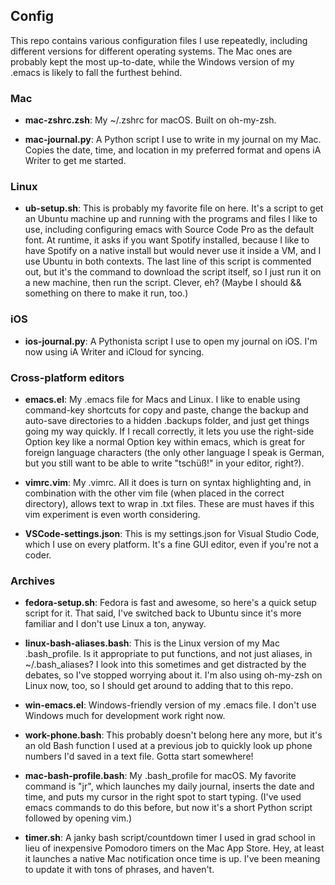 ## Config

This repo contains various configuration files I use repeatedly, including different versions for different operating systems. The Mac ones are probably kept the most up-to-date, while the Windows version of my .emacs is likely to fall the furthest behind.

### Mac
* **mac-zshrc.zsh**: My ~/.zshrc for macOS. Built on oh-my-zsh.

* **mac-journal.py**: A Python script I use to write in my journal on my Mac. Copies the date, time, and location in my preferred format and opens iA Writer to get me started.

### Linux
* **ub-setup.sh**: This is probably my favorite file on here. It's a script to get an Ubuntu machine up and running with the programs and files I like to use, including configuring emacs with Source Code Pro as the default font. At runtime, it asks if you want Spotify installed, because I like to have Spotify on a native install but would never use it inside a VM, and I use Ubuntu in both contexts. The last line of this script is commented out, but it's the command to download the script itself, so I just run it on a new machine, then run the script. Clever, eh? (Maybe I should && something on there to make it run, too.)

### iOS
* **ios-journal.py**: A Pythonista script I use to open my journal on iOS. I'm now using iA Writer and iCloud for syncing.

### Cross-platform editors
* **emacs.el**: My .emacs file for Macs and Linux. I like to enable using command-key shortcuts for copy and paste, change the backup and auto-save directories to a hidden .backups folder, and just get things going my way quickly. If I recall correctly, it lets you use the right-side Option key like a normal Option key within emacs, which is great for foreign language characters (the only other language I speak is German, but you still want to be able to write "tschüß!" in your editor, right?).

* **vimrc.vim**: My .vimrc. All it does is turn on syntax highlighting and, in combination with the other vim file (when placed in the correct directory), allows text to wrap in .txt files. These are must haves if this vim experiment is even worth considering.

* **VSCode-settings.json**: This is my settings.json for Visual Studio Code, which I use on every platform. It's a fine GUI editor, even if you're not a coder.

### Archives
* **fedora-setup.sh**: Fedora is fast and awesome, so here's a quick setup script for it. That said, I've switched back to Ubuntu since it's more familiar and I don't use Linux a ton, anyway.

* **linux-bash-aliases.bash**: This is the Linux version of my Mac .bash_profile. Is it appropriate to put functions, and not just aliases, in ~/.bash_aliases? I look into this sometimes and get distracted by the debates, so I've stopped worrying about it. I'm also using oh-my-zsh on Linux now, too, so I should get around to adding that to this repo.

* **win-emacs.el**: Windows-friendly version of my .emacs file. I don't use Windows much for development work right now.

* **work-phone.bash**: This probably doesn't belong here any more, but it's an old Bash function I used at a previous job to quickly look up phone numbers I'd saved in a text file. Gotta start somewhere!

* **mac-bash-profile.bash**: My .bash_profile for macOS. My favorite command is "jr", which launches my daily journal, inserts the date and time, and puts my cursor in the right spot to start typing. (I've used emacs commands to do this before, but now it's a short Python script followed by opening vim.)

* **timer.sh**: A janky bash script/countdown timer I used in grad school in lieu of inexpensive Pomodoro timers on the Mac App Store. Hey, at least it launches a native Mac notification once time is up. I've been meaning to update it with tons of phrases, and haven't.